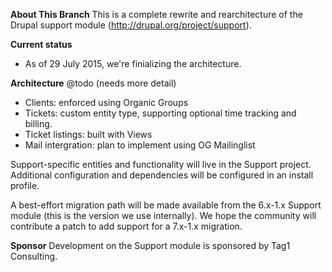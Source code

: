 **About This Branch**
This is a complete rewrite and rearchitecture of the Drupal support module
(http://drupal.org/project/support).

**Current status**
* As of 29 July 2015, we're finializing the architecture.

**Architecture**
@todo (needs more detail)
* Clients: enforced using Organic Groups
* Tickets: custom entity type, supporting optional time tracking and billing.
* Ticket listings: built with Views
* Mail intergration: plan to implement using OG Mailinglist

Support-specific entities and functionality will live in the Support project.
Additional configuration and dependencies will be configured in an install
profile.

A best-effort migration path will be made available from the 6.x-1.x Support
module (this is the version we use internally). We hope the community will
contribute a patch to add support for a 7.x-1.x migration.

**Sponsor**
Development on the Support module is sponsored by Tag1 Consulting.
